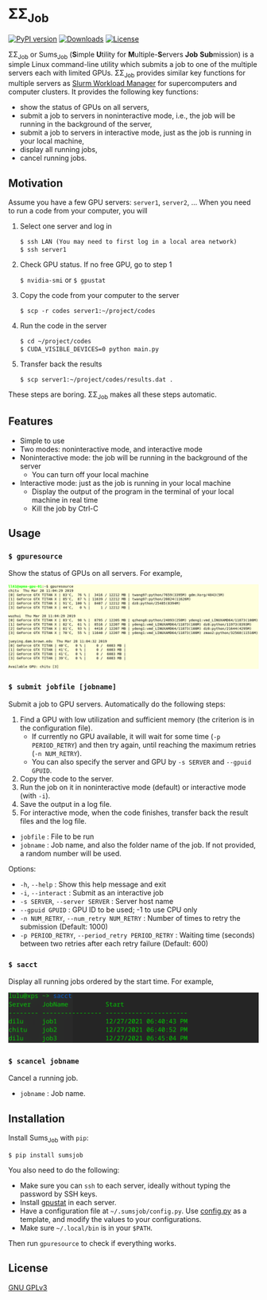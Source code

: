 # &Sigma;&Sigma;<sub>Job</sub>

[![PyPI version](https://badge.fury.io/py/SumsJob.svg)](https://badge.fury.io/py/SumsJob)
[![Downloads](https://pepy.tech/badge/sumsjob)](https://pepy.tech/project/sumsjob)
[![License](https://img.shields.io/github/license/lululxvi/sumsjob)](https://github.com/lululxvi/sumsjob/blob/master/LICENSE)

&Sigma;&Sigma;<sub>Job</sub> or Sums<sub>Job</sub> (**S**imple **U**tility for **M**ultiple-**S**ervers **Job** **Sub**mission) is a simple Linux command-line utility which submits a job to one of the multiple servers each with limited GPUs. &Sigma;&Sigma;<sub>Job</sub> provides similar key functions for multiple servers as [Slurm Workload Manager](https://slurm.schedmd.com) for supercomputers and computer clusters. It provides the following key functions:

- show the status of GPUs on all servers,
- submit a job to servers in noninteractive mode, i.e., the job will be running in the background of the server,
- submit a job to servers in interactive mode, just as the job is running in your local machine,
- display all running jobs,
- cancel running jobs.

## Motivation

Assume you have a few GPU servers: `server1`, `server2`, ... When you need to run a code from your computer, you will

1. Select one server and log in

       $ ssh LAN (You may need to first log in a local area network)
       $ ssh server1

1. Check GPU status. If no free GPU, go to step 1

   `$ nvidia-smi` or `$ gpustat`

1. Copy the code from your computer to the server

       $ scp -r codes server1:~/project/codes

1. Run the code in the server

       $ cd ~/project/codes
       $ CUDA_VISIBLE_DEVICES=0 python main.py

1. Transfer back the results

       $ scp server1:~/project/codes/results.dat .

These steps are boring. &Sigma;&Sigma;<sub>Job</sub> makes all these steps automatic.

## Features

- Simple to use
- Two modes: noninteractive mode, and interactive mode
- Noninteractive mode: the job will be running in the background of the server
    + You can turn off your local machine
- Interactive mode: just as the job is running in your local machine
    + Display the output of the program in the terminal of your local machine in real time
    + Kill the job by Ctrl-C

## Usage

### `$ gpuresource`

Show the status of GPUs on all servers. For example,

![](https://github.com/lululxvi/sumsjob/blob/master/docs/figs/gpuresource.png)

### `$ submit jobfile [jobname]`

Submit a job to GPU servers. Automatically do the following steps:

1. Find a GPU with low utilization and sufficient memory (the criterion is in the configuration file).
    - If currently no GPU available, it will wait for some time (`-p PERIOD_RETRY`) and then try again, until reaching the maximum retries (`-n NUM_RETRY`).
    - You can also specify the server and GPU by `-s SERVER` and `--gpuid GPUID`.
1. Copy the code to the server.
1. Run the job on it in noninteractive mode (default) or interactive mode (with `-i`).
1. Save the output in a log file.
1. For interactive mode, when the code finishes, transfer back the result files and the log file.

- `jobfile` : File to be run
- `jobname` : Job name, and also the folder name of the job. If not provided, a random number will be used.

Options:

- `-h`, `--help` : Show this help message and exit
- `-i`, `--interact` : Submit as an interactive job
- `-s SERVER`, `--server SERVER` : Server host name
- `--gpuid GPUID` : GPU ID to be used; -1 to use CPU only
- `-n NUM_RETRY`, `--num_retry NUM_RETRY` : Number of times to retry the submission (Default: 1000)
- `-p PERIOD_RETRY`, `--period_retry PERIOD_RETRY` : Waiting time (seconds) between two retries after each retry failure (Default: 600)

### `$ sacct`

Display all running jobs ordered by the start time. For example,

![](https://github.com/lululxvi/sumsjob/blob/master/docs/figs/sacct.png)

### `$ scancel jobname`

Cancel a running job.

- `jobname` : Job name.

## Installation

Install Sums<sub>Job</sub> with `pip`:

```
$ pip install sumsjob
```

You also need to do the following:

- Make sure you can `ssh` to each server, ideally without typing the password by SSH keys.
- Install [gpustat](https://github.com/wookayin/gpustat) in each server.
- Have a configuration file at `~/.sumsjob/config.py`. Use [config.py](https://github.com/lululxvi/sumsjob/blob/master/sumsjob/config.py) as a template, and modify the values to your configurations.
- Make sure `~/.local/bin` is in your `$PATH`.

Then run `gpuresource` to check if everything works.

## License

[GNU GPLv3](LICENSE)
